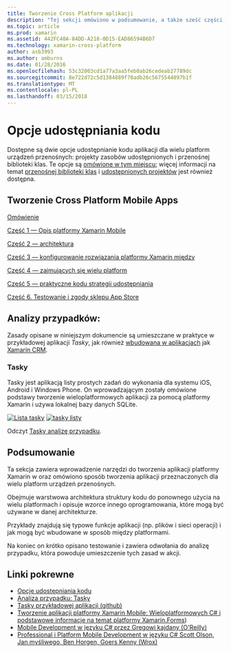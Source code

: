 ```yaml
---
title: Tworzenie Cross Platform aplikacji
description: "Tej sekcji omówiono w podsumowanie, a także sześć części, jak tworzyć aplikacje przy użyciu platformy programistycznej Xamarin — od zrozumienia, jak działa program Xamarin projektowanie aplikacji mobilnych, testowanie i wdrażanie różnych sklepów z aplikacjami."
ms.topic: article
ms.prod: xamarin
ms.assetid: 442FC40A-84DD-A218-0D15-EAD86594B6D7
ms.technology: xamarin-cross-platform
author: asb3993
ms.author: amburns
ms.date: 01/28/2016
ms.openlocfilehash: 53c32003cd1a77a3aa5feb0ab26cedeab27789dc
ms.sourcegitcommit: 8e722d72c5d1384889f70adb26c5675544897b1f
ms.translationtype: MT
ms.contentlocale: pl-PL
ms.lasthandoff: 03/15/2018
---
```

# <a name="sharing-code-options"></a>Opcje udostępniania kodu

Dostępne są dwie opcje udostępnianie kodu aplikacji dla wielu platform urządzeń przenośnych: projekty zasobów udostępnionych i przenośnej biblioteki klas. Te opcje są [omówione w tym miejscu](~/cross-platform/app-fundamentals/code-sharing.md); więcej informacji na temat [przenośnej biblioteki klas](~/cross-platform/app-fundamentals/pcl.md) i [udostępnionych projektów](~/cross-platform/app-fundamentals/shared-projects.md) jest również dostępna.

<a name="Sections" />

## <a name="building-cross-platform-mobile-apps"></a>Tworzenie Cross Platform Mobile Apps

 [Omówienie](~/cross-platform/app-fundamentals/building-cross-platform-applications/overview.md)

 [Część 1 — Opis platformy Xamarin Mobile](~/cross-platform/app-fundamentals/building-cross-platform-applications/understanding-the-xamarin-mobile-platform.md)

 [Część 2 — architektura](~/cross-platform/app-fundamentals/building-cross-platform-applications/architecture.md)

 [Część 3 — konfigurowanie rozwiązania platformy Xamarin między](~/cross-platform/app-fundamentals/building-cross-platform-applications/setting-up-a-xamarin-cross-platform-solution.md)

 [Część 4 — zajmujących się wielu platform](~/cross-platform/app-fundamentals/building-cross-platform-applications/platform-divergence-abstraction-divergent-implementation.md)

 [Część 5 — praktyczne kodu strategii udostępniania](~/cross-platform/app-fundamentals/building-cross-platform-applications/practical-code-sharing-strategies.md)

 [Część 6. Testowanie i zgody sklepu App Store](~/cross-platform/app-fundamentals/building-cross-platform-applications/testing-and-app-store-approvals.md)

 <a name="Cross-Platform_Mobile_Application_Case_Studies" />


## <a name="case-studies"></a>Analizy przypadków:

Zasady opisane w niniejszym dokumencie są umieszczane w praktyce w przykładowej aplikacji *Tasky*, jak również [wbudowana w aplikacjach](https://xamarin.com/prebuilt) jak [Xamarin CRM](https://xamarin.com/prebuilt/#xamarincrm).

 <a name="Tasky" />


### <a name="tasky"></a>Tasky

Tasky jest aplikacją listy prostych zadań do wykonania dla systemu iOS, Android i Windows Phone.
On wprowadzającym zostały omówione podstawy tworzenie wieloplatformowych aplikacji za pomocą platformy Xamarin i używa lokalnej bazy danych SQLite.

 [![Lista tasky](images/iphone-list-sml.png)](images/iphone-list.png#lightbox) [ ![tasky listy](images/iphone-list-sml.png)](images/iphone-list.png#lightbox)

Odczyt [Tasky analizę przypadku](~/cross-platform/app-fundamentals/building-cross-platform-applications/case-study-tasky.md).


## <a name="summary"></a>Podsumowanie

Ta sekcja zawiera wprowadzenie narzędzi do tworzenia aplikacji platformy Xamarin w oraz omówiono sposób tworzenia aplikacji przeznaczonych dla wielu platform urządzeń przenośnych.

Obejmuje warstwowa architektura struktury kodu do ponownego użycia na wielu platformach i opisuje wzorce innego oprogramowania, które mogą być używane w danej architekturze.

Przykłady znajdują się typowe funkcje aplikacji (np. plików i sieci operacji) i jak mogą być wbudowane w sposób między platformami.

Na koniec on krótko opisano testowanie i zawiera odwołania do analizę przypadku, która powoduje umieszczenie tych zasad w akcji.



## <a name="related-links"></a>Linki pokrewne

- [Opcje udostępniania kodu](~/cross-platform/app-fundamentals/code-sharing.md)
- [Analiza przypadku: Tasky](~/cross-platform/app-fundamentals/building-cross-platform-applications/case-study-tasky.md)
- [Tasky przykładowej aplikacji (github)](https://developer.xamarin.com/samples/mobile/TaskyPortable/)
- [Tworzenie aplikacji platformy Xamarin Mobile: Wieloplatformowych C# i podstawowe informacje na temat platformy Xamarin.Forms](http://www.amazon.com/Xamarin-Mobile-Application-Development-Cross-Platform/dp/1484202155/))
- [Mobile Development w języku C# przez Gregowi kajdany (O'Reilly)](http://shop.oreilly.com/product/0636920024002.do)
- [Professional i Platform Mobile Development w języku C# Scott Olson, Jan myśliwego, Ben Horgen, Goers Kenny (Wrox)](http://www.wiley.com/WileyCDA/WileyTitle/productCd-1118157702.html)
